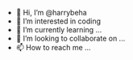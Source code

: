 - 👋 Hi, I’m @harrybeha 
- 👀 I’m interested in coding
- 🌱 I’m currently learning ... 
- 💞️ I’m looking to collaborate on ...  
- 📫 How to reach me ...

<!---
harrybeha/harrybeha is a ✨ special ✨ repository because its `README.md` (this file) appears on your GitHub profile.
You can click the Preview link to take a look at your changes.
--->
